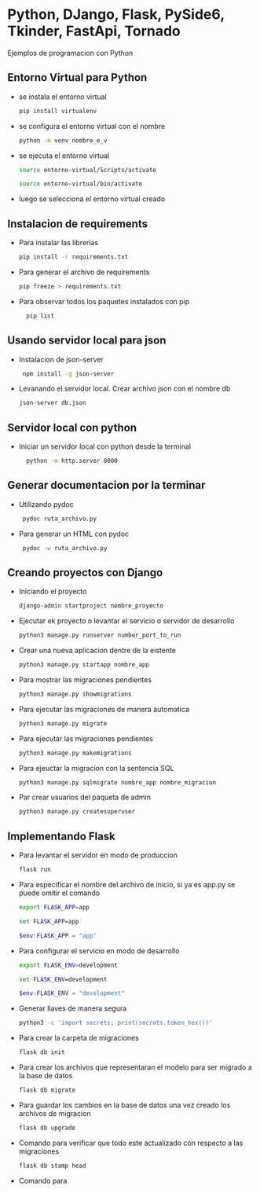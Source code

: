 # Python, DJango, Flask, PySide6, Tkinder, FastApi, Tornado

Ejemplos de programacion con Python

## Entorno Virtual para Python

- se instala el entorno virtual

    ```bash
    pip install virtualenv
    ```

- se configura el entorno virtual con el nombre

    ```bash
    python -m venv nombre_e_v
    ```

- se ejecuta el entorno virtual

    ```bash window
    source entorno-virtual/Scripts/activate
    ```
    ```bash linux
    source entorno-virtual/bin/activate
    ```

- luego se selecciona el entorno virtual creado

## Instalacion de requirements
- Para instalar las librerias
  ```bash
  pip install -r requirements.txt
  ```
- Para generar el archivo de requirements
  ```bash
  pip freeze > requirements.txt
  ```
- Para observar todos los paquetes instalados con pip
  ```bash
    pip list
  ```

## Usando servidor local para json
- Instalacion de json-server
  ```bash
   npm install -g json-server
  ```
- Levanando el servidor local. Crear archivo json con el nombre db
  ```bash
  json-server db.json
  ```

## Servidor local con python
- Iniciar un servidor local con python desde la terminal
  ```bash
    python -m http.server 8000
  ```

## Generar documentacion por la terminar
- Utilizando pydoc
  ```bash
   pydoc ruta_archivo.py
  ```
- Para generar un HTML con pydoc
  ```bash
   pydoc -w ruta_archivo.py
  ```

## Creando proyectos con Django
- Iniciando el proyecto
  ```bash
  django-admin startproject nombre_proyecto
  ```
- Ejecutar ek proyecto o levantar el servicio o servidor de desarrollo
  ```bash
  python3 manage.py runserver number_port_to_run
  ```
- Crear una nueva aplicacion dentre de la eistente
  ```bash
  python3 manage.py startapp nombre_app
  ```
- Para mostrar las migraciones pendientes
  ```bash
  python3 manage.py showmigrations
  ```
- Para ejecutar las migraciones de manera automatica
  ```bash
  python3 manage.py migrate
  ```
- Para ejecutar las migraciones pendientes
  ```bash
  python3 manage.py makemigrations
  ```
- Para ejeuctar la migracion con la sentencia SQL
  ```bash
  python3 manage.py sqlmigrate nombre_app nombre_migracion
  ```
- Par crear usuarios del paqueta de admin
  ```bash
  python3 manage.py createsuperuser
  ```

## Implementando Flask
- Para levantar el servidor en modo de produccion
  ```bash
  flask run
  ```
- Para especificar el nombre del archivo de inicio, si ya es app.py se puede omitir el comando
  ```bash
  export FLASK_APP=app 
  ```
  ```cmd
  set FLASK_APP=app
  ```
  ```powershell
  $env:FLASK_APP = "app"
  ```
- Para configurar el servicio en modo de desarrollo
  ```bash
  export FLASK_ENV=development
  ```
  ```cmd
  set FLASK_ENV=development
  ```
  ```powershell
  $env:FLASK_ENV = "development"
  ```
- Generar llaves de manera segura
  ```bash
  python3 -c 'import secrets; print(secrets.token_hex())'
  ```
- Para crear la carpeta de migraciones
  ```bash
  flask db init
  ```
- Para crear los archivos que representaran el modelo para ser migrado a la base de datos
  ```bash
  flask db migrate
  ```
- Para guardar los cambios en la base de datos una vez creado los archivos de migracion
  ```bash
  flask db upgrade
  ```
- Comando para verificar que todo este actualizado con respecto a las migraciones
  ```bash
  flask db stamp head
  ```
- Comando para 
  ```bash
  
  ```
